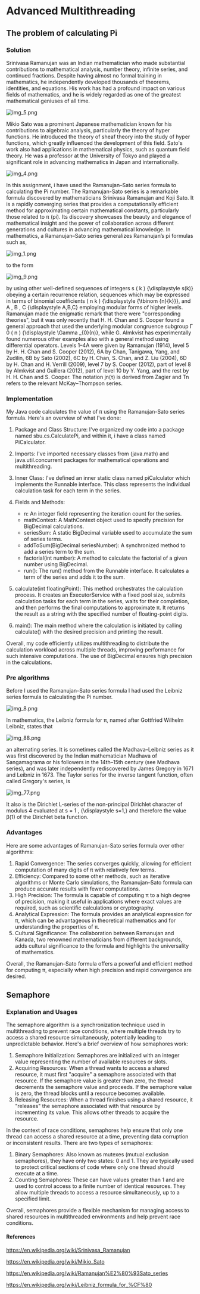 # Advanced Multithreading


## The problem of calculating Pi


### Solution 
Srinivasa Ramanujan was an Indian mathematician who made substantial contributions to mathematical analysis, number theory, infinite series, and continued fractions. 
Despite having almost no formal training in mathematics, he independently developed thousands of theorems, identities, and equations. 
His work has had a profound impact on various fields of mathematics, and he is widely regarded as one of the greatest mathematical geniuses of all time.

![img_5.png](img_5.png)

Mikio Sato was a prominent Japanese mathematician known for his contributions to algebraic analysis, particularly the theory of hyper functions. 
He introduced the theory of sheaf theory into the study of hyper functions, which greatly influenced the development of this field. 
Sato's work also had applications in mathematical physics, such as quantum field theory. 
He was a professor at the University of Tokyo and played a significant role in advancing mathematics in Japan and internationally.

![img_4.png](img_4.png)

In this assignment, i have used the Ramanujan–Sato series formula to calculating the Pi number.
The Ramanujan-Sato series is a remarkable formula discovered by mathematicians Srinivasa Ramanujan and Koji Sato. 
It is a rapidly converging series that provides a computationally efficient method for approximating certain mathematical constants, particularly those related to π (pi). 
Its discovery showcases the beauty and elegance of mathematical insight and the power of collaboration across different generations and cultures in advancing mathematical knowledge.
In mathematics, a Ramanujan–Sato series generalizes Ramanujan’s pi formulas such as,

![img_1.png](img_1.png)

to the form

![img_9.png](img_9.png)

by using other well-defined sequences of integers s ( k ) {\displaystyle s(k)} obeying a certain recurrence relation, sequences which may be expressed in terms of binomial coefficients ( n k ) {\displaystyle {\tbinom {n}{k}}}, and A , B , C {\displaystyle A,B,C} employing modular forms of higher levels.
Ramanujan made the enigmatic remark that there were "corresponding theories", but it was only recently that H. H. Chan and S. Cooper found a general approach that used the underlying modular congruence subgroup Γ 0 ( n ) {\displaystyle \Gamma _{0}(n)}, while G. Almkvist has experimentally found numerous other examples also with a general method using differential operators.
Levels 1–4A were given by Ramanujan (1914), level 5 by H. H. Chan and S. Cooper (2012), 6A by Chan, Tanigawa, Yang, and Zudilin, 6B by Sato (2002), 6C by H. Chan, S. Chan, and Z. Liu (2004), 6D by H. Chan and H. Verrill (2009), level 7 by S. Cooper (2012), part of level 8 by Almkvist and Guillera (2012), part of level 10 by Y. Yang, and the rest by H. H. Chan and S. Cooper.
The notation jn(τ) is derived from Zagier and Tn refers to the relevant McKay–Thompson series.


### Implementation
My Java code calculates the value of π using the Ramanujan-Sato series formula. 
Here's an overview of what I've done:

1. Package and Class Structure: I've organized my code into a package named sbu.cs.CalculatePi, and within it, i have a class named PiCalculator.
2. Imports: I've imported necessary classes from (java.math) and java.util.concurrent packages for mathematical operations and multithreading.
3. Inner Class: I've defined an inner static class named piCalculator which implements the Runnable interface. 
This class represents the individual calculation task for each term in the series.
4. Fields and Methods:

    - n: An integer field representing the iteration count for the series.
    - mathContext: A MathContext object used to specify precision for BigDecimal calculations.
    - seriesSum: A static BigDecimal variable used to accumulate the sum of series terms.
    - addToSum(BigDecimal seriesNumber): A synchronized method to add a series term to the sum.
    - factorial(int number): A method to calculate the factorial of a given number using BigDecimal.
    - run(): The run() method from the Runnable interface. It calculates a term of the series and adds it to the sum.
   
5. calculate(int floatingPoint): This method orchestrates the calculation process. 
It creates an ExecutorService with a fixed pool size, submits calculation tasks for each term in the series, waits for their completion, and then performs the final computations to approximate π. 
It returns the result as a string with the specified number of floating-point digits.
6. main(): The main method where the calculation is initiated by calling calculate() with the desired precision and printing the result.

Overall, my code efficiently utilizes multithreading to distribute the calculation workload across multiple threads, improving performance for such intensive computations. 
The use of BigDecimal ensures high precision in the calculations.


### Pre algorithms
Before I used the Ramanujan–Sato series formula I had used the Leibniz series formula to calculating the Pi number. 

![img_8.png](img_8.png)

In mathematics, the Leibniz formula for π, named after Gottfried Wilhelm Leibniz, states that

![img_88.png](img_88.png)

an alternating series.
It is sometimes called the Madhava–Leibniz series as it was first discovered by the Indian mathematician Madhava of Sangamagrama or his followers in the 14th–15th century (see Madhava series), and was later independently rediscovered by James Gregory in 1671 and Leibniz in 1673. The Taylor series for the inverse tangent function, often called Gregory's series, is

![img_77.png](img_77.png)

It also is the Dirichlet L-series of the non-principal Dirichlet character of modulus 4 evaluated at s = 1 , {\displaystyle s=1,} and therefore the value β(1) of the Dirichlet beta function.


### Advantages
Here are some advantages of Ramanujan-Sato series formula over other algorithms:

1. Rapid Convergence: The series converges quickly, allowing for efficient computation of many digits of π with relatively few terms.
2. Efficiency: Compared to some other methods, such as iterative algorithms or Monte Carlo simulations, the Ramanujan–Sato formula can produce accurate results with fewer computations.
3. High Precision: The formula is capable of computing π to a high degree of precision, making it useful in applications where exact values are required, such as scientific calculations or cryptography.
4. Analytical Expression: The formula provides an analytical expression for π, which can be advantageous in theoretical mathematics and for understanding the properties of π.
5. Cultural Significance: The collaboration between Ramanujan and Kanada, two renowned mathematicians from different backgrounds, adds cultural significance to the formula and highlights the universality of mathematics.

Overall, the Ramanujan–Sato formula offers a powerful and efficient method for computing π, especially when high precision and rapid convergence are desired.


## Semaphore 


### Explanation and Usages
The semaphore algorithm is a synchronization technique used in multithreading to prevent race conditions, where multiple threads try to access a shared resource simultaneously, potentially leading to unpredictable behavior. 
Here's a brief overview of how semaphores work:

1. Semaphore Initialization: Semaphores are initialized with an integer value representing the number of available resources or slots.
2. Acquiring Resources: When a thread wants to access a shared resource, it must first "acquire" a semaphore associated with that resource. 
If the semaphore value is greater than zero, the thread decrements the semaphore value and proceeds. 
If the semaphore value is zero, the thread blocks until a resource becomes available.
3. Releasing Resources: When a thread finishes using a shared resource, it "releases" the semaphore associated with that resource by incrementing its value. 
This allows other threads to acquire the resource.

In the context of race conditions, semaphores help ensure that only one thread can access a shared resource at a time, preventing data corruption or inconsistent results.
There are two types of semaphores:

1. Binary Semaphores: Also known as mutexes (mutual exclusion semaphores), they have only two states: 0 and 1. They are typically used to protect critical sections of code where only one thread should execute at a time.
2. Counting Semaphores: These can have values greater than 1 and are used to control access to a finite number of identical resources. They allow multiple threads to access a resource simultaneously, up to a specified limit.

Overall, semaphores provide a flexible mechanism for managing access to shared resources in multithreaded environments and help prevent race conditions.


#### References
https://en.wikipedia.org/wiki/Srinivasa_Ramanujan

https://en.wikipedia.org/wiki/Mikio_Sato

https://en.wikipedia.org/wiki/Ramanujan%E2%80%93Sato_series

https://en.wikipedia.org/wiki/Leibniz_formula_for_%CF%80


